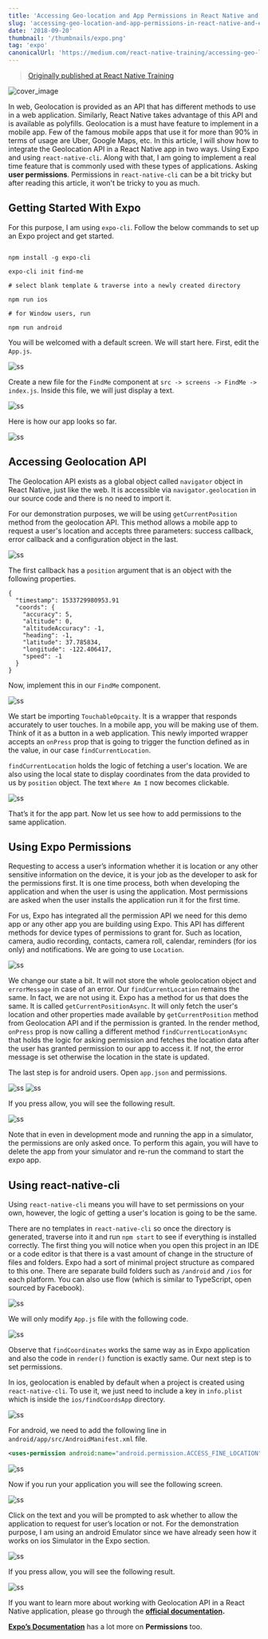 ```yaml
---
title: 'Accessing Geo-location and App Permissions in React Native and Expo'
slug: 'accessing-geo-location-and-app-permissions-in-react-native-and-expo'
date: '2018-09-20'
thumbnail: '/thumbnails/expo.png'
tag: 'expo'
canonicalUrl: 'https://medium.com/react-native-training/accessing-geo-location-and-app-permissions-in-react-native-and-expo-e7a1bd4714a2'
---
```


> [Originally published at React Native Training](https://medium.com/react-native-training/accessing-geo-location-and-app-permissions-in-react-native-and-expo-e7a1bd4714a2)

![cover_image](https://i.imgur.com/jEjHKCI.jpg)

In web, Geolocation is provided as an API that has different methods to use in a web application. Similarly, React Native takes advantage of this API and is available as polyfills. Geolocation is a must have feature to implement in a mobile app. Few of the famous mobile apps that use it for more than 90% in terms of usage are Uber, Google Maps, etc. In this article, I will show how to integrate the Geolocation API in a React Native app in two ways. Using Expo and using `react-native-cli`. Along with that, I am going to implement a real time feature that is commonly used with these types of applications. Asking **user permissions**. Permissions in `react-native-cli` can be a bit tricky but after reading this article, it won't be tricky to you as much.

## Getting Started With Expo

For this purpose, I am using `expo-cli`. Follow the below commands to set up an Expo project and get started.

```shell

npm install -g expo-cli

expo-cli init find-me

# select blank template & traverse into a newly created directory

npm run ios

# for Window users, run

npm run android
```

You will be welcomed with a default screen. We will start here. First, edit the `App.js`.

![ss](https://i.imgur.com/kWvPIWF.png)

Create a new file for the `FindMe` component at `src -> screens -> FindMe -> index.js`. Inside this file, we will just display a text.

![ss](https://i.imgur.com/rRRzQVb.png)

Here is how our app looks so far.

![ss](https://i.imgur.com/9oCTyax.png)

## Accessing Geolocation API

The Geolocation API exists as a global object called `navigator` object in React Native, just like the web. It is accessible via `navigator.geolocation` in our source code and there is no need to import it.

For our demonstration purposes, we will be using `getCurrentPosition` method from the geolocation API. This method allows a mobile app to request a user's location and accepts three parameters: success callback, error callback and a configuration object in the last.

![ss](https://i.imgur.com/oeYTXrk.png)

The first callback has a `position` argument that is an object with the following properties.

```shell
{
  "timestamp": 1533729980953.91
  "coords": {
    "accuracy": 5,
    "altitude": 0,
    "altitudeAccuracy": -1,
    "heading": -1,
    "latitude": 37.785834,
    "longitude": -122.406417,
    "speed": -1
  }
}
```

Now, implement this in our `FindMe` component.

![ss](https://i.imgur.com/totMaU5.png)

We start be importing `TouchableOpcaity`. It is a wrapper that responds accurately to user touches. In a mobile app, you will be making use of them. Think of it as a button in a web application. This newly imported wrapper accepts an `onPress` prop that is going to trigger the function defined as in the value, in our case `findCurrentLocation`.

`findCurrentLocation` holds the logic of fetching a user's location. We are also using the local state to display coordinates from the data provided to us by `position` object. The text `Where Am I` now becomes clickable.

![ss](https://i.imgur.com/Wj58GJo.png)

That’s it for the app part. Now let us see how to add permissions to the same application.

## Using Expo Permissions

Requesting to access a user’s information whether it is location or any other sensitive information on the device, it is your job as the developer to ask for the permissions first. It is one time process, both when developing the application and when the user is using the application. Most permissions are asked when the user installs the application run it for the first time.

For us, Expo has integrated all the permission API we need for this demo app or any other app you are building using Expo. This API has different methods for device types of permissions to grant for. Such as location, camera, audio recording, contacts, camera roll, calendar, reminders (for ios only) and notifications. We are going to use `Location`.

![ss](https://i.imgur.com/e4InNct.png)

We change our state a bit. It will not store the whole geolocation object and `errorMessage` in case of an error. Our `findCurrentLocation` remains the same. In fact, we are not using it. Expo has a method for us that does the same. It is called `getCurrentPositionAsync`. It will only fetch the user's location and other properties made available by `getCurrentPosition` method from Geolocation API and if the permission is granted. In the render method, `onPress` prop is now calling a different method `findCurrentLocationAsync` that holds the logic for asking permission and fetches the location data after the user has granted permission to our app to access it. If not, the error message is set otherwise the location in the state is updated.

The last step is for android users. Open `app.json` and permissions.

![ss](https://i.imgur.com/NvFVYyw.png)
![ss](https://i.imgur.com/gov0n1z.png)

If you press allow, you will see the following result.

![ss](https://i.imgur.com/hEh9YBC.png)

Note that in even in development mode and running the app in a simulator, the permissions are only asked once. To perform this again, you will have to delete the app from your simulator and re-run the command to start the expo app.

## Using react-native-cli

Using `react-native-cli` means you will have to set permissions on your own, however, the logic of getting a user's location is going to be the same.

There are no templates in `react-native-cli` so once the directory is generated, traverse into it and run `npm start` to see if everything is installed correctly. The first thing you will notice when you open this project in an IDE or a code editor is that there is a vast amount of change in the structure of files and folders. Expo had a sort of minimal project structure as compared to this one. There are separate build folders such as `/android` and `/ios` for each platform. You can also use flow (which is similar to TypeScript, open sourced by Facebook).

![ss](https://i.imgur.com/MOyLOFw.png)

We will only modify `App.js` file with the following code.

![ss](https://i.imgur.com/CPryJLE.png)

Observe that `findCoordinates` works the same way as in Expo application and also the code in `render()` function is exactly same. Our next step is to set permissions.

In ios, geolocation is enabled by default when a project is created using `react-native-cli`. To use it, we just need to include a key in `info.plist` which is inside the `ios/findCoordsApp` directory.

![ss](https://i.imgur.com/Iqc2Y2c.png)

For android, we need to add the following line in `android/app/src/AndroidManifest.xml` file.

```xml
<uses-permission android:name="android.permission.ACCESS_FINE_LOCATION" />
```

![ss](https://i.imgur.com/eqkj6TT.png)

Now if you run your application you will see the following screen.

![ss](https://i.imgur.com/528AV75.png)

Click on the text and you will be prompted to ask whether to allow the application to request for user’s location or not. For the demonstration purpose, I am using an android Emulator since we have already seen how it works on ios Simulator in the Expo section.

![ss](https://i.imgur.com/RVPukGJ.png)

If you press allow, you will see the following result.

![ss](https://i.imgur.com/z7MQSko.png)



If you want to learn more about working with Geolocation API in a React Native application, please go through the [**official documentation**](https://facebook.github.io/react-native/docs/geolocation)**.**

[**Expo’s Documentation**](https://docs.expo.io/versions/latest/sdk/permissions#__next) has a lot more on **Permissions** too.
